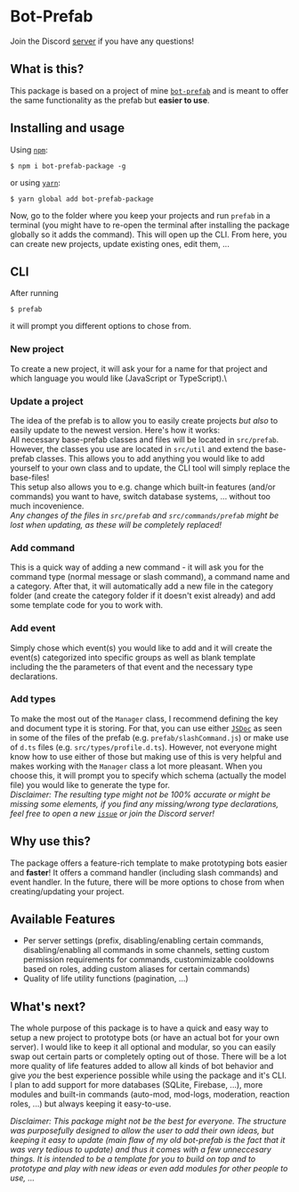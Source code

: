 # Bot-Prefab
Join the Discord [server](https://discord.gg/eN8PfTRgh6) if you have any questions!

## What is this?
This package is based on a project of mine [`bot-prefab`](https://github.com/canta-slaus/bot-prefab) and is meant to offer the same functionality as the prefab but **easier to use**.

## Installing and usage
Using [`npm`](https://npmjs.com):
```
$ npm i bot-prefab-package -g
```
or using [`yarn`](https://yarnpkg.com/):
```
$ yarn global add bot-prefab-package
```

Now, go to the folder where you keep your projects and run `prefab` in a terminal (you might have to re-open the terminal after installing the package globally so it adds the command). This will open up the CLI. From here, you can create new projects, update existing ones, edit them, ...

## CLI
After running
```
$ prefab
```
it will prompt you different options to chose from.
### New project
To create a new project, it will ask your for a name for that project and which language you would like (JavaScript or TypeScript).\

### Update a project
The idea of the prefab is to allow you to easily create projects _but also_ to easily update to the newest version. Here's how it works:\
All necessary base-prefab classes and files will be located in `src/prefab`. However, the classes you use are located in `src/util` and extend the base-prefab classes. This allows you to add anything you would like to add yourself to your own class and to update, the CLI tool will simply replace the base-files!\
This setup also allows you to e.g. change which built-in features (and/or commands) you want to have, switch database systems, ... without too much incovenience.\
_Any changes of the files in `src/prefab` and `src/commands/prefab` might be lost when updating, as these will be completely replaced!_

### Add command
This is a quick way of adding a new command - it will ask you for the command type (normal message or slash command), a command name and a category. After that, it will automatically add a new file in the category folder (and create the category folder if it doesn't exist already) and add some template code for you to work with.

### Add event
Simply chose which event(s) you would like to add and it will create the event(s) categorized into specific groups as well as blank template including the the parameters of that event and the necessary type declarations.

### Add types
To make the most out of the `Manager` class, I recommend defining the key and document type it is storing. For that, you can use either [`JSDoc`](https://jsdoc.app/) as seen in some of the files of the prefab (e.g. `prefab/slashCommand.js`) or make use of `d.ts` files (e.g. `src/types/profile.d.ts`). However, not everyone might know how to use either of those but making use of this is very helpful and makes working with the `Manager` class a lot more pleasant. When you choose this, it will prompt you to specify which schema (actually the model file) you would like to generate the type for.\
_Disclaimer: The resulting type might not be 100% accurate or might be missing some elements, if you find any missing/wrong type declarations, feel free to open a new [`issue`](https://github.com/canta-slaus/bot-prefab-package/issues) or join the Discord server!_

## Why use this?
The package offers a feature-rich template to make prototyping bots easier and **faster**! It offers a command handler (including slash commands) and event handler. In the future, there will be more options to chose from when creating/updating your project.

## Available Features
- Per server settings (prefix, disabling/enabling certain commands, disabling/enabling all commands in some channels, setting custom permission requirements for commands, customimizable cooldowns based on roles, adding custom aliases for certain commands)
- Quality of life utility functions (pagination, ...)

## What's next?
The whole purpose of this package is to have a quick and easy way to setup a new project to prototype bots (or have an actual bot for your own server). I would like to keep it all optional and modular, so you can easily swap out certain parts or completely opting out of those. There will be a lot more quality of life features added to allow all kinds of bot behavior and give _you_ the best experience possible while using the package and it's CLI.\
I plan to add support for more databases (SQLite, Firebase, ...), more modules and built-in commands (auto-mod, mod-logs, moderation, reaction roles, ...) but always keeping it easy-to-use.

_Disclaimer: This package might not be the best for everyone. The structure was purposefully designed to allow the user to add their own ideas, but keeping it easy to update (main flaw of my old bot-prefab is the fact that it was very tedious to update) and thus it comes with a few unneccesary things. It is intended to be a template for you to build on top and to prototype and play with new ideas or even add modules for other people to use, ..._